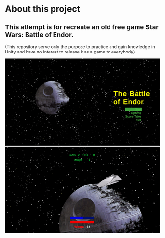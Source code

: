 # About this project

## This attempt is for recreate an old free game Star Wars: Battle of Endor.
(This repository serve only the purpose to practice and gain knowledge in Unity and have no interest to release it as a game to everybody)

<img src="Images/mainmenu.png" alt="Main Menu">

<img src="Images/earlyingame.png" alt="ingame">
